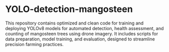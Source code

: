 # YOLO-detection-mangosteen
 This repository contains optimized and clean code for training and deploying YOLOv8 models for automated detection, health assessment, and counting of mangosteen trees using drone imagery. It includes scripts for data preparation, model training, and evaluation, designed to streamline precision farming practices.
